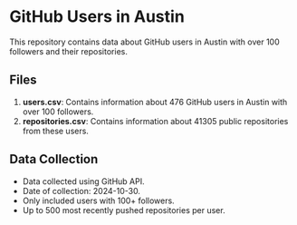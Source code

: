 # GitHub Users in Austin

This repository contains data about GitHub users in Austin with over 100 followers and their repositories.

## Files

1. **users.csv**: Contains information about 476 GitHub users in Austin with over 100 followers.
2. **repositories.csv**: Contains information about 41305 public repositories from these users.

## Data Collection

- Data collected using GitHub API.
- Date of collection: 2024-10-30.
- Only included users with 100+ followers.
- Up to 500 most recently pushed repositories per user.
